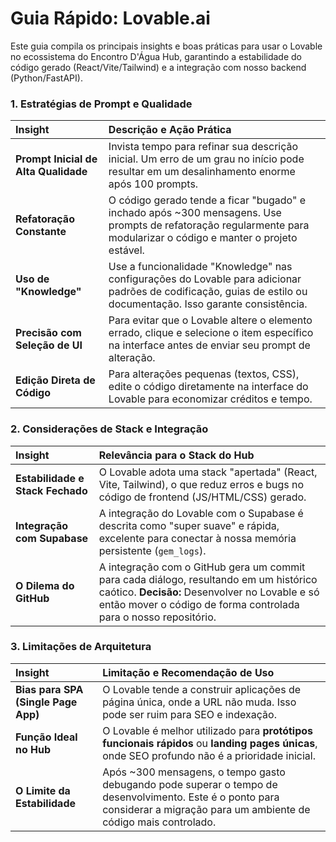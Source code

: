 # Guia Rápido: Lovable.ai

Este guia compila os principais insights e boas práticas para usar o Lovable no ecossistema do Encontro D'Água Hub, garantindo a estabilidade do código gerado (React/Vite/Tailwind) e a integração com nosso backend (Python/FastAPI).

### 1. Estratégias de Prompt e Qualidade

| Insight | Descrição e Ação Prática |
| :--- | :--- |
| **Prompt Inicial de Alta Qualidade** | Invista tempo para refinar sua descrição inicial. Um erro de um grau no início pode resultar em um desalinhamento enorme após 100 prompts. |
| **Refatoração Constante** | O código gerado tende a ficar "bugado" e inchado após ~300 mensagens. Use prompts de refatoração regularmente para modularizar o código e manter o projeto estável. |
| **Uso de "Knowledge"** | Use a funcionalidade "Knowledge" nas configurações do Lovable para adicionar padrões de codificação, guias de estilo ou documentação. Isso garante consistência. |
| **Precisão com Seleção de UI** | Para evitar que o Lovable altere o elemento errado, clique e selecione o item específico na interface antes de enviar seu prompt de alteração. |
| **Edição Direta de Código** | Para alterações pequenas (textos, CSS), edite o código diretamente na interface do Lovable para economizar créditos e tempo. |

### 2. Considerações de Stack e Integração

| Insight | Relevância para o Stack do Hub |
| :--- | :--- |
| **Estabilidade e Stack Fechado** | O Lovable adota uma stack "apertada" (React, Vite, Tailwind), o que reduz erros e bugs no código de frontend (JS/HTML/CSS) gerado. |
| **Integração com Supabase** | A integração do Lovable com o Supabase é descrita como "super suave" e rápida, excelente para conectar à nossa memória persistente (`gem_logs`). |
| **O Dilema do GitHub** | A integração com o GitHub gera um commit para cada diálogo, resultando em um histórico caótico. **Decisão:** Desenvolver no Lovable e só então mover o código de forma controlada para o nosso repositório. |

### 3. Limitações de Arquitetura

| Insight | Limitação e Recomendação de Uso |
| :--- | :--- |
| **Bias para SPA (Single Page App)** | O Lovable tende a construir aplicações de página única, onde a URL não muda. Isso pode ser ruim para SEO e indexação. |
| **Função Ideal no Hub** | O Lovable é melhor utilizado para **protótipos funcionais rápidos** ou **landing pages únicas**, onde SEO profundo não é a prioridade inicial. |
| **O Limite da Estabilidade** | Após ~300 mensagens, o tempo gasto debugando pode superar o tempo de desenvolvimento. Este é o ponto para considerar a migração para um ambiente de código mais controlado. |
